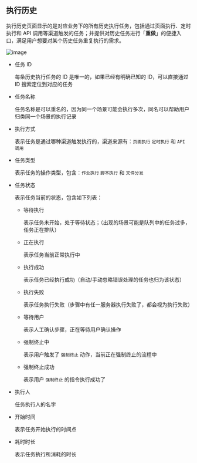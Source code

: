 ## 执行历史

执行历史页面显示的是对应业务下的所有历史执行任务，包括通过页面执行、定时执行和 API 调用等渠道触发的任务；并提供对历史任务进行「**重做**」的便捷入口，满足用户想要对某个历史任务重复执行的需求。

![image](https://github.com/user-attachments/assets/1c7351fa-cb9e-4dcc-81f3-291fb8ff0aaa)


- 任务 ID

  每条历史执行任务的 ID 是唯一的，如果已经有明确已知的 ID，可以直接通过 ID 搜索定位到对应的任务

- 任务名称

  任务名称是可以重名的，因为同一个场景可能会执行多次，同名可以帮助用户归类同一个场景的执行记录

- 执行方式

  表示任务是通过哪种渠道触发执行的，渠道来源有：`页面执行` `定时执行` 和 `API 调用`

- 任务类型

  表示任务的操作类型，包含：`作业执行` `脚本执行` 和 `文件分发`

- 任务状态

  表示任务当前的状态，包含如下列表：

  - 等待执行

    表示任务未开始，处于等待状态；（出现的场景可能是队列中的任务过多，任务正在排队）

  - 正在执行

    表示任务当前正常执行中

  - 执行成功

    表示任务已经执行成功（自动/手动忽略错误处理的任务也归为该状态）

  - 执行失败

    表示任务执行失败（步骤中有任一服务器执行失败了，都会视为执行失败）

  - 等待用户

    表示人工确认步骤，正在等待用户确认操作

  - 强制终止中

    表示用户触发了 `强制终止` 动作，当前正在强制终止的流程中

  - 强制终止成功

    表示用户 `强制终止` 的指令执行成功了

- 执行人

  任务执行人的名字

- 开始时间

  表示任务开始执行的时间点

- 耗时时长

  表示任务执行所消耗的时长
